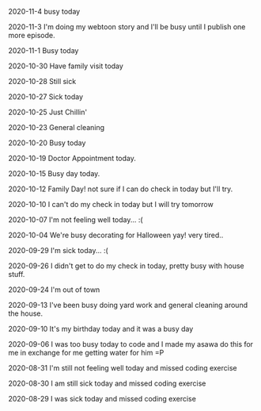 2020-11-4 busy today

2020-11-3 I'm doing my webtoon story and I'll be busy until I publish one more episode.

2020-11-1 Busy today

2020-10-30 Have family visit today

2020-10-28 Still sick

2020-10-27 Sick today

2020-10-25 Just Chillin'

2020-10-23 General cleaning

2020-10-20 Busy today

2020-10-19 Doctor Appointment today.

2020-10-15 Busy day today. 

2020-10-12 Family Day! not sure if I can do check in today
 but I'll try. 

2020-10-10 I can't do my check in today but I will try tomorrow

2020-10-07 I'm not feeling well today... :(

2020-10-04 We're busy decorating for Halloween yay! very tired.. 

2020-09-29 I'm sick today... :( 

2020-09-26 I didn't get to do my check in today, pretty busy with house stuff. 

2020-09-24 I'm out of town

2020-09-13 I've been busy doing yard work and general cleaning around the house.


2020-09-10
It's my birthday today and it was a busy day

2020-09-06
I was too busy today to code and I made my asawa do this for me in exchange for me getting water for him =P

2020-08-31
I'm still not feeling well today and missed coding exercise

2020-08-30
I am still sick today and missed coding exercise

2020-08-29
I was sick today and missed coding exercise



